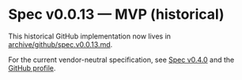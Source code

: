 # Spec v0.0.13 — MVP (historical)

This historical GitHub implementation now lives in [archive/github/spec.v0.0.13.md](archive/github/spec.v0.0.13.md).

For the current vendor-neutral specification, see [Spec v0.4.0](spec.v0.4.0.md) and the [GitHub profile](../profiles/github.md).
